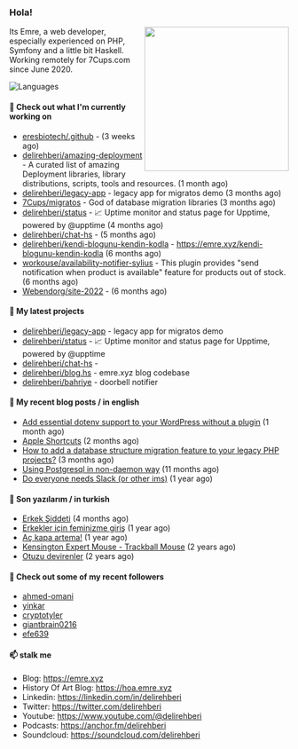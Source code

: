 <h3>Hola!</h3>
 

<img align="right" src="https://media.giphy.com/media/ZE6HYckyroMWwSp11C/giphy-downsized.gif" width="260">

Its Emre, a web developer, especially experienced on PHP, Symfony and a little bit Haskell. Working remotely for 7Cups.com since June 2020. 

![Languages](https://github-readme-stats.vercel.app/api/top-langs/?username=delirehberi&layout=compact)

#### 👷 Check out what I'm currently working on

- [eresbiotech/.github](https://github.com/eresbiotech/.github) -  (3 weeks ago)
- [delirehberi/amazing-deployment](https://github.com/delirehberi/amazing-deployment) - A curated list of amazing Deployment libraries, library distributions, scripts, tools and resources. (1 month ago)
- [delirehberi/legacy-app](https://github.com/delirehberi/legacy-app) - legacy app for migratos demo (3 months ago)
- [7Cups/migratos](https://github.com/7Cups/migratos) - God of database migration libraries (3 months ago)
- [delirehberi/status](https://github.com/delirehberi/status) - 📈 Uptime monitor and status page for Upptime, powered by @upptime (4 months ago)
- [delirehberi/chat-hs](https://github.com/delirehberi/chat-hs) -  (5 months ago)
- [delirehberi/kendi-blogunu-kendin-kodla](https://github.com/delirehberi/kendi-blogunu-kendin-kodla) - https://emre.xyz/kendi-blogunu-kendin-kodla (6 months ago)
- [workouse/availability-notifier-sylius](https://github.com/workouse/availability-notifier-sylius) - This plugin provides &#34;send notification when product is available&#34; feature for products out of stock. (6 months ago)
- [Webendorg/site-2022](https://github.com/Webendorg/site-2022) -  (6 months ago)

#### 🌱 My latest projects

- [delirehberi/legacy-app](https://github.com/delirehberi/legacy-app) - legacy app for migratos demo
- [delirehberi/status](https://github.com/delirehberi/status) - 📈 Uptime monitor and status page for Upptime, powered by @upptime
- [delirehberi/chat-hs](https://github.com/delirehberi/chat-hs) - 
- [delirehberi/blog.hs](https://github.com/delirehberi/blog.hs) - emre.xyz blog codebase 
- [delirehberi/bahriye](https://github.com/delirehberi/bahriye) - doorbell notifier

#### 📜 My recent blog posts / in english

- [Add essential dotenv support to your WordPress without a plugin](https://emre.xyz/add-essential-dotenv-support-to-your-wordpress-without-a-plugin) (1 month ago)
- [Apple Shortcuts](https://emre.xyz/apple-shortcuts) (2 months ago)
- [How to add a database structure migration feature to your legacy PHP projects?](https://emre.xyz/how-to-add-a-database-structure-migration-feature-to-your-legacy-php-projects) (3 months ago)
- [Using Postgresql in non-daemon way](https://emre.xyz/using-postgresql-in-non-daemon-way) (11 months ago)
- [Do everyone needs Slack (or other ims)](https://emre.xyz/do-everyone-needs-slack-or-other-ims) (1 year ago)

#### 📜 Son yazılarım / in turkish

- [Erkek Şiddeti](https://emre.xyz/erkek-siddeti) (4 months ago)
- [Erkekler için feminizme giriş](https://emre.xyz/erkekler-icin-feminizme-giris) (1 year ago)
- [Aç kapa artema!](https://emre.xyz/ac-kapa-artema) (1 year ago)
- [Kensington Expert Mouse - Trackball Mouse](https://emre.xyz/kensington-expert-mouse-trackball-mouse) (2 years ago)
- [Otuzu devirenler](https://emre.xyz/otuzu-devirenler) (2 years ago)

#### 👯 Check out some of my recent followers

- [ahmed-omani](https://github.com/ahmed-omani)
- [yinkar](https://github.com/yinkar)
- [cryptotyler](https://github.com/cryptotyler)
- [giantbrain0216](https://github.com/giantbrain0216)
- [efe639](https://github.com/efe639)

#### 📫 stalk me

- Blog: https://emre.xyz
- History Of Art Blog: https://hoa.emre.xyz
- Linkedin: https://linkedin.com/in/delirehberi
- Twitter: https://twitter.com/delirehberi
- Youtube: https://www.youtube.com/@delirehberi
- Podcasts: https://anchor.fm/delirehberi
- Soundcloud: https://soundcloud.com/delirehberi


